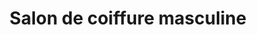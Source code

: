 ---
title: "Salon de coiffure masculine"
url: /saint-denis/salon-de-coiffure-masculine/
shop: Friseur
---